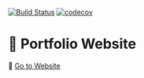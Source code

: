 [![Build Status](https://travis-ci.com/turkaytunc/portfolio.svg?branch=main)](https://travis-ci.com/turkaytunc/portfolio)
[![codecov](https://codecov.io/gh/turkaytunc/portfolio/branch/main/graph/badge.svg?token=A2HDCB74PB)](https://codecov.io/gh/turkaytunc/portfolio)

# 🎉 Portfolio Website

🚀 [Go to Website](https://www.turkaytunc.com)
